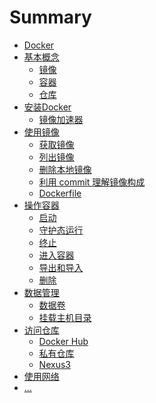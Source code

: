 # Summary

- [Docker](./Docker.md)
- [基本概念](./基本概念/基本概念.md)
    - [镜像](./基本概念/镜像.md)
    - [容器](./基本概念/容器.md)
    - [仓库](./基本概念/仓库.md) 
- [安装Docker](./安装Docker/安装Docker.md)
    - [镜像加速器](./安装Docker/镜像加速器.md) 
- [使用镜像](./使用镜像/使用镜像.md)
    - [获取镜像](./使用镜像/获取镜像.md)
    - [列出镜像](./使用镜像/列出镜像.md) 
    - [删除本地镜像](./使用镜像/删除本地镜像.md)
    - [利用 commit 理解镜像构成]()
    - [Dockerfile]()
- [操作容器](./操作容器/操作容器.md)
    - [启动](./操作容器/启动.md)
    - [守护态运行](./操作容器/守护态运行.md)
    - [终止](./操作容器/终止.md)
    - [进入容器](./操作容器/进入容器.md)
    - [导出和导入](./操作容器/导出和导入.md)
    - [删除](./操作容器/删除.md)
- [数据管理](./数据管理/数据管理.md)
    - [数据卷](./数据管理/数据卷.md)
    - [挂载主机目录](./数据管理/挂载主机目录.md)
- [访问仓库](./访问仓库/访问仓库.md)
    - [Docker Hub]()
    - [私有仓库]()
    - [Nexus3]()
- [使用网络]()
- [...]()

